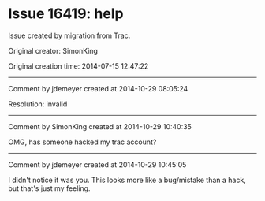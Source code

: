 # Issue 16419: help

Issue created by migration from Trac.

Original creator: SimonKing

Original creation time: 2014-07-15 12:47:22




---

Comment by jdemeyer created at 2014-10-29 08:05:24

Resolution: invalid


---

Comment by SimonKing created at 2014-10-29 10:40:35

OMG, has someone hacked my trac account?


---

Comment by jdemeyer created at 2014-10-29 10:45:05

I didn't notice it was you. This looks more like a bug/mistake than a hack, but that's just my feeling.
